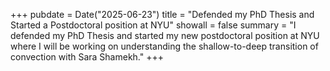 +++
pubdate = Date("2025-06-23")
title = "Defended my PhD Thesis and Started a Postdoctoral position at NYU" 
showall = false
summary = "I defended my PhD Thesis and started my new postdoctoral position at NYU where I will be working on understanding the shallow-to-deep transition of convection with Sara Shamekh."
+++
